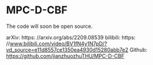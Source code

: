 # MPC-D-CBF
The code will soon be open source.


arXiv: https: //arxiv.org/abs/2209.08539
bilibili: https: //www.bilibili.com/video/BV1fN4y1N7pD/?vd_source=e11d8557ce1350ea4930d15280abb7e2
Github: https://github.com/jianzhuozhuTHU/MPC-D-CBF
